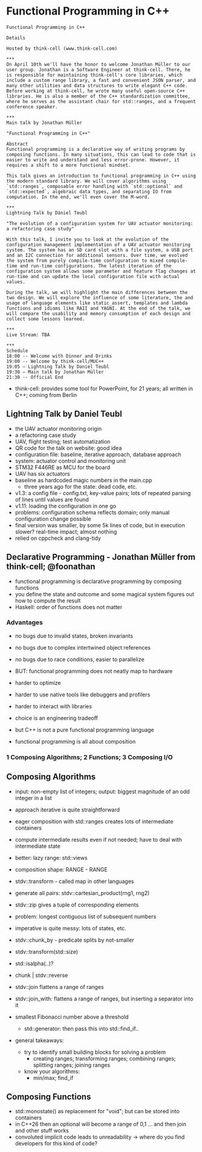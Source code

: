 # Functional Programming in C++

```
Functional Programming in C++

Details

Hosted by think-cell (www.think-cell.com)

***
On April 10th we'll have the honor to welcome Jonathan Müller to our user group. Jonathan is a Software Engineer at think-cell. There, he is responsible for maintaining think-cell's core libraries, which include a custom range library, a fast and convenient JSON parser, and many other utilities and data structures to write elegant C++ code. Before working at think-cell, he wrote many useful open-source C++ libraries. He is also a member of the C++ standardization committee, where he serves as the assistant chair for std::ranges, and a frequent conference speaker.

***
Main talk by Jonathan Müller

"Functional Programming in C++"

Abstract
Functional programming is a declarative way of writing programs by composing functions. In many situations, this can lead to code that is easier to write and understand and less error-prone. However, it requires a shift to a more functional mindset.

This talk gives an introduction to functional programming in C++ using the modern standard library. We will cover algorithms using `std::ranges`, composable error handling with `std::optional` and `std::expected`, algebraic data types, and separating IO from computation. In the end, we'll even cover the M-word.

***
Lightning Talk by Dániel Teubl

"The evolution of a configuration system for UAV actuator monitoring: a refactoring case study"

With this talk, I invite you to look at the evolution of the configuration management implementation of a UAV actuator monitoring system. The system has an SD card slot with a file system, a USB port and an I2C connection for additional sensors. Over time, we evolved the system from purely compile-time configuration to mixed compile-time and run-time configurations. The latest iteration of the configuration system allows some parameter and feature flag changes at run-time and can update the local configuration file with actual values.

During the talk, we will highlight the main differences between the two design. We will explore the influence of some literature, the and usage of language elements like static_assert, templates and lambda functions and idioms like RAII and YAGNI. At the end of the talk, we will compare the usability and memory consumption of each design and collect some lessons learned.

***
Live Stream: TBA

***
Schedule
18:00 -- Welcome with Dinner and Drinks
19:00 -- Welcome by think-cell/MUC++
19:05 — Lightning Talk by Daniel Teubl
19:30 — Main talk by Jonathan Müller
21:30 -- Official End
```

* think-cell: provides some tool for PowerPoint, for 21 years; all written in C++; coming from Berlin

## Lightning Talk by Daniel Teubl
* the UAV actuator monitoring origin
* a refactoring case study
* UAV, flight testing; test automatization
* QR code for the talk on website: good idea
* configuration file: baseline, iterative approach, database approach
* system: actuator control and monitoring unit
* STM32 F446RE as MCU for the board
* UAV has six actuators
* baseline as hardcoded magic numbers in the main.cpp
  * three years ago for the state: dead code, etc.
* v1.3: a config file - config.txt, key-value pairs; lots of repeated parsing of lines until values are found
* v1.11: loading the configuration in one go
* problems: configuration schema reflects domain; only manual configuration change possible
* final version was smaller, by some 5k lines of code, but in execution slower? real-time impact; almost nothing
* relied on cppcheck and clang-tidy

## Declarative Programming - Jonathan Müller from think-cell; @foonathan
* functional programming is declarative programming by composing functions
* you define the state and outcome and some magical system figures out how to compute the result
* Haskell: order of functions does not matter

### Advantages
* no bugs due to invalid states, broken invariants
* no bugs due to complex intertwined object references
* no bugs due to race conditions, easier to parallelize

* BUT: functional programming does not neatly map to hardware
* harder to optimize
* harder to use native tools like debuggers and profilers
* harder to interact with libraries
* choice is an engineering tradeoff

* but C++ is not a pure functional programming language
* functional programming is all about composition

### 1 Composing Algorithms; 2 Functions; 3 Composing I/O

## Composing Algorithms
* input: non-empty list of integers; output: biggest magnitude of an odd integer in a list
* approach iterative is quite straightforward
* eager composition with std::ranges creates lots of intermediate containers
* compute intermediate results even if not needed; have to deal with intermediate state
* better: lazy range: std::views
* composition shape: RANGE - RANGE
* stdv::transform - called map in other languages
* generate all pairs: stdv::cartesian_product(rng1, rng2)
* stdv::zip gives a tuple of corresponding elements
* problem: longest contiguous list of subsequent numbers
* imperative is quite messy: lots of states, etc.
* stdv::chunk_by - predicate splits by not-smaller
* stdv::transform(std::size)
* std::isalpha(..)?
* chunk | stdv::reverse
* stdv::join flattens a range of ranges
* stdv::join_with: flattens a range of ranges, but inserting a separator into it
* smallest Fibonacci number above a threshold
  * std::generator<int>: then pass this into std::find_if..

* general takeaways:
  * try to identify small building blocks for solving a problem
    * creating ranges; transforming ranges; combining ranges; splitting ranges; joining ranges
  * know your algorithms:
    * min/max; find_if

## Composing Functions
* std::monostate() as replacement for "void"; but can be stored into containers
* in C++26 then an optional will become a range of 0,1 ... and then join and other stuff works
* convoluted implicit code leads to unreadability -> where do you find developers for this kind of code?
